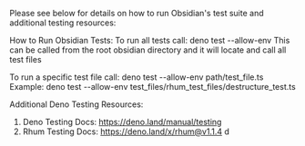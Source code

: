 Please see below for details on how to run Obsidian's test suite and additional testing resources:

How to Run Obsidian Tests:
To run all tests call:
deno test --allow-env
This can be called from the root obsidian directory and it will locate and call all test files

To run a specific test file call:
deno test --allow-env path/test_file.ts
Example: deno test --allow-env test_files/rhum_test_files/destructure_test.ts

Additional Deno Testing Resources:

1. Deno Testing Docs: https://deno.land/manual/testing
2. Rhum Testing Docs: https://deno.land/x/rhum@v1.1.4
d
